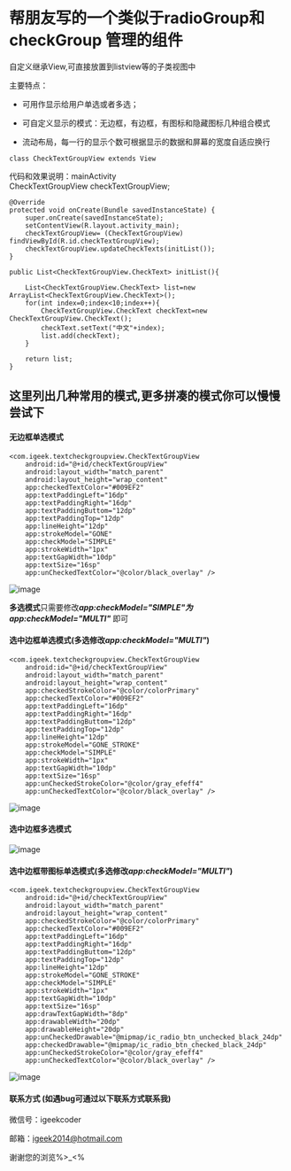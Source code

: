 # 帮朋友写的一个类似于radioGroup和checkGroup 管理的组件
自定义继承View,可直接放置到listview等的子类视图中  

主要特点：
* 可用作显示给用户单选或者多选；  

* 可自定义显示的模式：无边框，有边框，有图标和隐藏图标几种组合模式  

* 流动布局，每一行的显示个数可根据显示的数据和屏幕的宽度自适应换行  

`class CheckTextGroupView extends View`  


代码和效果说明：mainActivity  
	CheckTextGroupView checkTextGroupView;

    @Override
    protected void onCreate(Bundle savedInstanceState) {
        super.onCreate(savedInstanceState);
        setContentView(R.layout.activity_main);
        checkTextGroupView= (CheckTextGroupView) findViewById(R.id.checkTextGroupView);
        checkTextGroupView.updateCheckTexts(initList());
    }

    public List<CheckTextGroupView.CheckText> initList(){

        List<CheckTextGroupView.CheckText> list=new ArrayList<CheckTextGroupView.CheckText>();
        for(int index=0;index<10;index++){
            CheckTextGroupView.CheckText checkText=new CheckTextGroupView.CheckText();
            checkText.setText("中文"+index);
            list.add(checkText);
        }

        return list;
    }
  
## 这里列出几种常用的模式,更多拼凑的模式你可以慢慢尝试下
#### 无边框单选模式

	<com.igeek.textcheckgroupview.CheckTextGroupView
        android:id="@+id/checkTextGroupView"
        android:layout_width="match_parent"
        android:layout_height="wrap_content"
        app:checkedTextColor="#009EF2"
        app:textPaddingLeft="16dp"
        app:textPaddingRight="16dp"
        app:textPaddingButtom="12dp"
        app:textPaddingTop="12dp"
        app:lineHeight="12dp"
        app:strokeModel="GONE"
        app:checkModel="SIMPLE"
        app:strokeWidth="1px"
        app:textGapWidth="10dp"
        app:textSize="16sp"
        app:unCheckedTextColor="@color/black_overlay" />


![image](https://github.com/igeek-YZ/TextCheckGroupView/blob/master/gifs/simple_gone.gif )  



**多选模式**只需要修改***app:checkModel="SIMPLE"***为***app:checkModel="MULTI"*** 即可  

#### 选中边框单选模式(多选修改*app:checkModel="MULTI"*)  

	<com.igeek.textcheckgroupview.CheckTextGroupView
        android:id="@+id/checkTextGroupView"
        android:layout_width="match_parent"
        android:layout_height="wrap_content"
        app:checkedStrokeColor="@color/colorPrimary"
        app:checkedTextColor="#009EF2"
        app:textPaddingLeft="16dp"
        app:textPaddingRight="16dp"
        app:textPaddingButtom="12dp"
        app:textPaddingTop="12dp"
        app:lineHeight="12dp"
        app:strokeModel="GONE_STROKE"
        app:checkModel="SIMPLE"
        app:strokeWidth="1px"
        app:textGapWidth="10dp"
        app:textSize="16sp"
        app:unCheckedStrokeColor="@color/gray_efeff4"
        app:unCheckedTextColor="@color/black_overlay" />

![image](https://github.com/igeek-YZ/TextCheckGroupView/blob/master/gifs/simple_gone_Stroke.gif )  

#### 选中边框多选模式
![image](https://github.com/igeek-YZ/TextCheckGroupView/blob/master/gifs/mulit_gone_Stroke.gif )

#### 选中边框带图标单选模式(多选修改*app:checkModel="MULTI"*) 

	<com.igeek.textcheckgroupview.CheckTextGroupView
        android:id="@+id/checkTextGroupView"
        android:layout_width="match_parent"
        android:layout_height="wrap_content"
        app:checkedStrokeColor="@color/colorPrimary"
        app:checkedTextColor="#009EF2"
        app:textPaddingLeft="16dp"
        app:textPaddingRight="16dp"
        app:textPaddingButtom="12dp"
        app:textPaddingTop="12dp"
        app:lineHeight="12dp"
        app:strokeModel="GONE_STROKE"
        app:checkModel="SIMPLE"
        app:strokeWidth="1px"
        app:textGapWidth="10dp"
        app:textSize="16sp"
        app:drawTextGapWidth="8dp"
        app:drawableWidth="20dp"
        app:drawableHeight="20dp"
        app:unCheckedDrawable="@mipmap/ic_radio_btn_unchecked_black_24dp"
        app:checkedDrawable="@mipmap/ic_radio_btn_checked_black_24dp"
        app:unCheckedStrokeColor="@color/gray_efeff4"
        app:unCheckedTextColor="@color/black_overlay" />


![image](https://github.com/igeek-YZ/TextCheckGroupView/blob/master/gifs/simple_icon_gone_Stroke.gif )  

#### 联系方式 (如遇bug可通过以下联系方式联系我)

微信号：igeekcoder  

邮箱：igeek2014@hotmail.com  

谢谢您的浏览%>_<%
